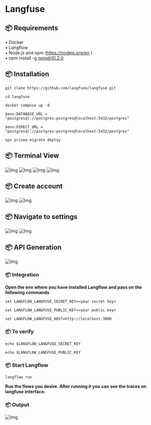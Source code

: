 # Langfuse




## 📦 <b>Requirements</b>

•	Docker
<br>
•	Langflow
<br>
•	Node.js and npm (https://nodejs.org/en )
<br>
•	npm install -g npm@10.2.0

## 📦 <b>Installation</b>
```shell
git clone https://github.com/langfuse/langfuse.git
```
```shell
cd langfuse
```
```shell
docker compose up -d
```
```shell
$env:DATABASE_URL = "postgresql://postgres:postgres@localhost:5432/postgres"
```
```shell
$env:DIRECT_URL = "postgresql://postgres:postgres@localhost:5432/postgres"
```
```shell
npx prisma migrate deploy
```
## 📦 <b>Terminal View</b>
![Img](Images/docker.png)
![Img](Images/docker_2.png)
![Img](Images/install.png)
![Img](Images/install_2.png)

## 📦 <b>Create account</b>
![Img](Images/acc.png)
![Img](Images/acc_2.png)

## 📦 <b>Navigate to settings</b>
![Img](Images/settings.png)
![Img](Images/settings_2.png)

## 📦 <b>API Generation</b>
![Img](Images/api.png)

### 📦 <b>Integration</b>
<b>Open the env where you have installed Langflow and pass on the following commands</b>
```shell
set LANGFLOW_LANGFUSE_SECRET_KEY=<your secret key>
```
```shell
set LANGFLOW_LANGFUSE_PUBLIC_KEY=<your public key>
```
```shell
set LANGFLOW_LANGFUSE_HOST=http://localhost:3000
```

### 📦 <b>To verify</b>

```shell
echo $LANGFLOW_LANGFUSE_SECRET_KEY
```
```shell
echo $LANGFLOW_LANGFUSE_PUBLIC_KEY
```
### 📦 <b>Start Langflow</b>
```shell
langflow run
```
<b>Run the flows you desire. After running it you can see the traces on langfuse interface.</b>

### 📦 <b>Output</b>
![Img](Images/dashboard.png)
